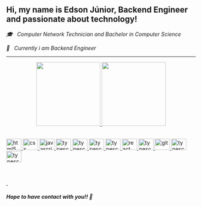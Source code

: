 ## Hi, my name is Edson Júnior, Backend Engineer and passionate about technology!
 _🎓 &nbsp; Computer Network Technician and Bachelor in Computer Science_

_💼 &nbsp; Currently i am Backend Engineer_

<hr>
<div>
  
<div align="center">
  <a href="https://github.com/edsonjuniordev">
  <img height="170em" src="https://github-readme-stats.vercel.app/api?username=edsonjuniordev&show_icons=true&theme=dracula&include_all_commits=true&count_private=true"/>
  <img height="170em" src="https://github-readme-stats.vercel.app/api/top-langs/?username=edsonjuniordev&layout=compact&langs_count=7&theme=dracula"/>
</div>
  
<div style="display: inline_block"><br>
<p align="left">
<img src="https://cdn.jsdelivr.net/gh/devicons/devicon/icons/html5/html5-original.svg" alt="html5" width="40" height="30"/>
<img src="https://cdn.jsdelivr.net/gh/devicons/devicon/icons/css3/css3-original.svg" alt="css" width="40" height="30"/>
<img src="https://cdn.jsdelivr.net/gh/devicons/devicon/icons/javascript/javascript-original.svg" alt="javascript" width="40" height="30"/> 
<img src="https://cdn.jsdelivr.net/gh/devicons/devicon/icons/typescript/typescript-original.svg" alt="typescript" width="40" height="30"/>
<img src="https://cdn.jsdelivr.net/gh/devicons/devicon/icons/go/go-original.svg" alt="typescript" width="40" height="30"/>
<img src="https://cdn.jsdelivr.net/gh/devicons/devicon/icons/php/php-original.svg" alt="typescript" width="40" height="30"/>
<img src="https://cdn.jsdelivr.net/gh/devicons/devicon/icons/python/python-original.svg" alt="typescript" width="40" height="30"/>
<img src="https://cdn.jsdelivr.net/gh/devicons/devicon/icons/react/react-original.svg" alt="react" width="40" height="30"/>
<img src="https://cdn.jsdelivr.net/gh/devicons/devicon/icons/nodejs/nodejs-original.svg" alt="typescript" width="40" height="30"/>
<img src="https://cdn.jsdelivr.net/gh/devicons/devicon/icons/git/git-original.svg" alt="git" width="40" height="30"/> 
<img src="https://cdn.jsdelivr.net/gh/devicons/devicon/icons/mongodb/mongodb-original.svg" alt="typescript" width="40" height="30"/>
<img src="https://cdn.jsdelivr.net/gh/devicons/devicon/icons/postgresql/postgresql-original.svg" alt="typescript" width="40" height="30"/>
</div>

##
  
<br>
<div>
<a href="https://www.linkedin.com/in/edsonjuniordev/" target="_blank">
<img src="https://img.shields.io/badge/LinkedIn-0077B5?style=for-the-badge&logo=linkedin&logoColor=white" alt=""/>
</a>
<a href="https://www.instagram.com/edsonjuniordev/" target="_blank">
<img src="https://img.shields.io/badge/Instagram-E4405F?style=for-the-badge&logo=instagram&logoColor=white" alt=""/>
</a>  
</div>

##### Hope to have contact with you!! 👋
